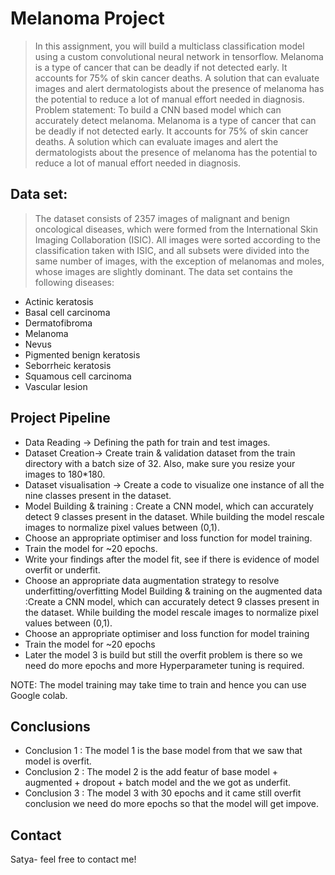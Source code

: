 # Melanoma Project 
> In this assignment, you will build a multiclass classification model using a custom convolutional neural network in tensorflow.
> Melanoma is a type of cancer that can be deadly if not detected early. It accounts for 75% of skin cancer deaths. A solution that can evaluate images and alert dermatologists about the presence of melanoma has the potential to reduce a lot of manual effort needed in diagnosis.
> Problem statement: To build a CNN based model which can accurately detect melanoma. Melanoma is a type of cancer that can be deadly if not detected early. It accounts for 75% of skin cancer deaths. A solution which can evaluate images and alert the dermatologists about the presence of melanoma has the potential to reduce a lot of manual effort needed in diagnosis.
## Data set:
> The dataset consists of 2357 images of malignant and benign oncological diseases, which were formed from the International Skin Imaging Collaboration (ISIC). All images were sorted according to the classification taken with ISIC, and all subsets were divided into the same number of images, with the exception of melanomas and moles, whose images are slightly dominant. The data set contains the following diseases:

- Actinic keratosis
- Basal cell carcinoma
- Dermatofibroma
- Melanoma
- Nevus
- Pigmented benign keratosis
- Seborrheic keratosis
- Squamous cell carcinoma
- Vascular lesion

## Project Pipeline
- Data Reading → Defining the path for train and test images.
- Dataset Creation→ Create train & validation dataset from the train directory with a batch size of 32. Also, make sure you resize your images to 180*180.
- Dataset visualisation → Create a code to visualize one instance of all the nine classes present in the dataset.
- Model Building & training : Create a CNN model, which can accurately detect 9 classes present in the dataset. While building the model rescale images to normalize pixel values between (0,1).
- Choose an appropriate optimiser and loss function for model training.
- Train the model for ~20 epochs.
- Write your findings after the model fit, see if there is evidence of model overfit or underfit.
- Choose an appropriate data augmentation strategy to resolve underfitting/overfitting Model Building & training on the augmented data :Create a CNN model, which can accurately detect 9 classes present in the dataset. While building the model rescale images to normalize pixel values between (0,1).
- Choose an appropriate optimiser and loss function for model training
- Train the model for ~20 epochs
- Later the model 3 is build but still the overfit problem is there so we need do more epochs and more Hyperparameter tuning is required.

NOTE: The model training may take time to train and hence you can use Google colab.

## Conclusions
- Conclusion 1 : The model 1 is the base model from that we saw that model is overfit.
- Conclusion 2 : The model 2 is the add featur of base model + augmented + dropout + batch model and the we got as underfit.
- Conclusion 3 : The model 3 with 30 epochs and it came still overfit conclusion we need do more epochs so that the model will get impove.


## Contact
Satya- feel free to contact me!
